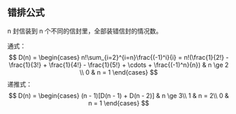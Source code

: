## 错排公式

n 封信装到 n 个不同的信封里，全部装错信封的情况数。

通式：
$$
D(n) = 
\begin{cases}
	n!\sum_{i=2}^{i=n}\frac{(-1)^i}{i} = n!(\frac{1}{2!} - \frac{1}{3!} + \frac{1}{4!} - \frac{1}{5!} + \cdots + \frac{(-1)^n}{n}) & n \ge 2 \\
	0 & n = 1
\end{cases}
$$
递推式：
$$
D(n) = 
\begin{cases}
	(n - 1)[D(n - 1) + D(n - 2)] & n \ge 3\\
	1 & n = 2\\
	0 & n = 1
\end{cases}
$$

